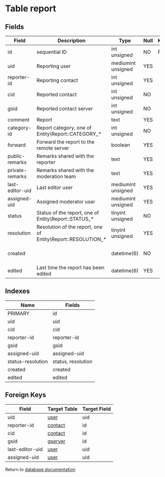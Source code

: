 Table report
===========



Fields
------

| Field           | Description                                                  | Type               | Null | Key | Default             | Extra          |
| --------------- | ------------------------------------------------------------ | ------------------ | ---- | --- | ------------------- | -------------- |
| id              | sequential ID                                                | int unsigned       | NO   | PRI | NULL                | auto_increment |
| uid             | Reporting user                                               | mediumint unsigned | YES  |     | NULL                |                |
| reporter-id     | Reporting contact                                            | int unsigned       | YES  |     | NULL                |                |
| cid             | Reported contact                                             | int unsigned       | NO   |     | NULL                |                |
| gsid            | Reported contact server                                      | int unsigned       | NO   |     | NULL                |                |
| comment         | Report                                                       | text               | YES  |     | NULL                |                |
| category-id     | Report category, one of Entity\Report::CATEGORY_*            | int unsigned       | NO   |     | 1                   |                |
| forward         | Forward the report to the remote server                      | boolean            | YES  |     | NULL                |                |
| public-remarks  | Remarks shared with the reporter                             | text               | YES  |     | NULL                |                |
| private-remarks | Remarks shared with the moderation team                      | text               | YES  |     | NULL                |                |
| last-editor-uid | Last editor user                                             | mediumint unsigned | YES  |     | NULL                |                |
| assigned-uid    | Assigned moderator user                                      | mediumint unsigned | YES  |     | NULL                |                |
| status          | Status of the report, one of Entity\Report::STATUS_*         | tinyint unsigned   | NO   |     | NULL                |                |
| resolution      | Resolution of the report, one of Entity\Report::RESOLUTION_* | tinyint unsigned   | YES  |     | NULL                |                |
| created         |                                                              | datetime(6)        | NO   |     | 0001-01-01 00:00:00 |                |
| edited          | Last time the report has been edited                         | datetime(6)        | YES  |     | NULL                |                |

Indexes
------------

| Name              | Fields             |
| ----------------- | ------------------ |
| PRIMARY           | id                 |
| uid               | uid                |
| cid               | cid                |
| reporter-id       | reporter-id        |
| gsid              | gsid               |
| assigned-uid      | assigned-uid       |
| status-resolution | status, resolution |
| created           | created            |
| edited            | edited             |

Foreign Keys
------------

| Field | Target Table | Target Field |
|-------|--------------|--------------|
| uid | [user](help/database/db_user) | uid |
| reporter-id | [contact](help/database/db_contact) | id |
| cid | [contact](help/database/db_contact) | id |
| gsid | [gserver](help/database/db_gserver) | id |
| last-editor-uid | [user](help/database/db_user) | uid |
| assigned-uid | [user](help/database/db_user) | uid |

Return to [database documentation](help/database)

